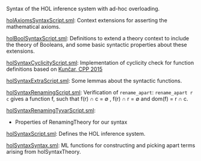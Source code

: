 Syntax of the HOL inference system with ad-hoc overloading.

[holAxiomsSyntaxScript.sml](holAxiomsSyntaxScript.sml):
Context extensions for asserting the mathematical axioms.

[holBoolSyntaxScript.sml](holBoolSyntaxScript.sml):
Definitions to extend a theory context to include the theory of
Booleans, and some basic syntactic properties about these
extensions.

[holSyntaxCyclicityScript.sml](holSyntaxCyclicityScript.sml):
Implementation of cyclicity check for function definitions
based on [Kunčar, CPP 2015](https://doi.org/10.1145/2676724.2693175)

[holSyntaxExtraScript.sml](holSyntaxExtraScript.sml):
Some lemmas about the syntactic functions.

[holSyntaxRenamingScript.sml](holSyntaxRenamingScript.sml):
Verification of `rename_apart`:
`rename_apart r c` gives a function f, such that
f(r) ∩ c = ∅ ,  f(r) ∩ r = ∅  and dom(f) = r ∩ c.

[holSyntaxRenamingTyvarScript.sml](holSyntaxRenamingTyvarScript.sml):
* Properties of RenamingTheory for our syntax

[holSyntaxScript.sml](holSyntaxScript.sml):
Defines the HOL inference system.

[holSyntaxSyntax.sml](holSyntaxSyntax.sml):
ML functions for constructing and picking apart terms arising from
holSyntaxTheory.
